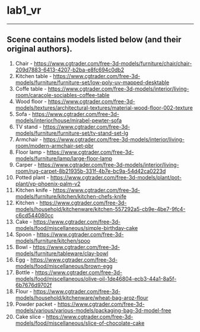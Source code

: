 # lab1_vr
-------------------
## Scene contains models listed below (and their original authors).
1. Chair - https://www.cgtrader.com/free-3d-models/furniture/chair/chair-209d7883-6413-4207-b2ba-e8fc694c0db2
2. Kitchen table - https://www.cgtrader.com/free-3d-models/furniture/furniture-set/low-poly-uv-mapped-desktable
3. Coffe table - https://www.cgtrader.com/free-3d-models/interior/living-room/caracole-sociables-coffee-table
4. Wood floor - https://www.cgtrader.com/free-3d-models/textures/architectural-textures/material-wood-floor-002-texture
5. Sofa - https://www.cgtrader.com/free-3d-models/interior/house/mirabel-pewter-sofa
6. TV stand - https://www.cgtrader.com/free-3d-models/furniture/furniture-set/tv-stand-set-lg
7. Armchair - https://www.cgtrader.com/free-3d-models/interior/living-room/modern-armchair-set-pbr
8. Floor lamp - https://www.cgtrader.com/free-3d-models/furniture/lamp/large-floor-lamp
9. Carper - https://www.cgtrader.com/free-3d-models/interior/living-room/rug-carpet-8b21935b-331f-4b7e-bc9a-54d42ca0223d
10. Potted plant - https://www.cgtrader.com/free-3d-models/plant/pot-plant/vp-phoenix-palm-v2
11. Kitchen knife - https://www.cgtrader.com/free-3d-models/furniture/kitchen/kitchen-chefs-knife
12. Kitchen - https://www.cgtrader.com/free-3d-models/household/kitchenware/kitchen-557292a5-cb9e-4be7-9fc4-c6cd544080cc
13. Cake - https://www.cgtrader.com/free-3d-models/food/miscellaneous/simple-birthday-cake
14. Spoon - https://www.cgtrader.com/free-3d-models/furniture/kitchen/spoo
15. Bowl - https://www.cgtrader.com/free-3d-models/furniture/tableware/clay-bowl
16. Egg - https://www.cgtrader.com/free-3d-models/food/miscellaneous/brown-egg
17. Bottle - https://www.cgtrader.com/free-3d-models/food/miscellaneous/olive-oil-1de46804-ecb3-44a1-8a5f-6b7676d9702f
18. Flour - https://www.cgtrader.com/free-3d-models/household/kitchenware/wheat-bag-aroz-flour
19. Powder packet - https://www.cgtrader.com/free-3d-models/various/various-models/packaging-bag-3d-model-free
20. Cake slice - https://www.cgtrader.com/free-3d-models/food/miscellaneous/slice-of-chocolate-cake
